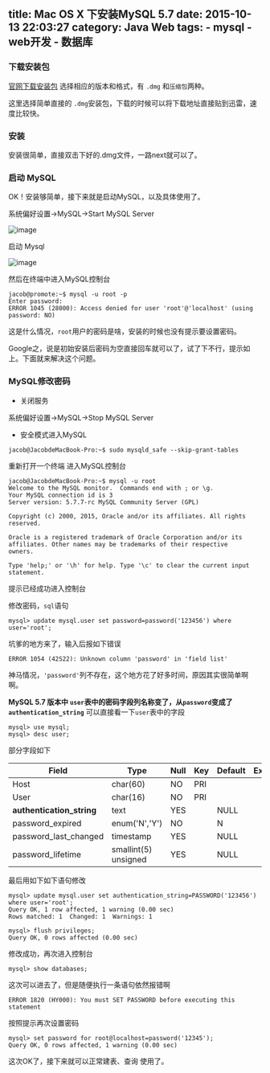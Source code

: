 title: Mac OS X 下安装MySQL 5.7
date: 2015-10-13 22:03:27
category: Java Web
tags: 
	- mysql
	- web开发
	- 数据库
---



### 下载安装包
[官网下载安装包](http://downloads.mysql.com/archives/community/) 选择相应的版本和格式，有 `.dmg` 和`压缩包`两种。

这里选择简单直接的 `.dmg`安装包，下载的时候可以将下载地址直接贴到迅雷，速度比较快。
<!--more-->
### 安装
安装很简单，直接双击下好的.dmg文件，一路next就可以了。
### 启动 MySQL
OK！安装够简单，接下来就是启动MySQL，以及具体使用了。

系统偏好设置->MySQL->Start MySQL Server

![image](http://7xngxf.com1.z0.glb.clouddn.com/mysql-01.jpg)

启动 Mysql

![image](http://7xngxf.com1.z0.glb.clouddn.com/mysql-02.png)

然后在终端中进入MySQL控制台

~~~
jacob@promote:~$ mysql -u root -p
Enter password:
ERROR 1045 (28000): Access denied for user 'root'@'localhost' (using password: NO)
~~~
这是什么情况，`root`用户的密码是啥，安装的时候也没有提示要设置密码。

Google之，说是初始安装后密码为空直接回车就可以了，试了下不行，提示如上。下面就来解决这个问题。
### MySQL修改密码
* 关闭服务

系统偏好设置->MySQL->Stop MySQL Server

- 安全模式进入MySQL

~~~
jacob@JacobdeMacBook-Pro:~$ sudo mysqld_safe --skip-grant-tables
~~~

重新打开一个终端 进入MySQL控制台

~~~
jacob@JacobdeMacBook-Pro:~$ mysql -u root
Welcome to the MySQL monitor.  Commands end with ; or \g.
Your MySQL connection id is 3
Server version: 5.7.7-rc MySQL Community Server (GPL)

Copyright (c) 2000, 2015, Oracle and/or its affiliates. All rights reserved.

Oracle is a registered trademark of Oracle Corporation and/or its
affiliates. Other names may be trademarks of their respective
owners.

Type 'help;' or '\h' for help. Type '\c' to clear the current input statement.
~~~
提示已经成功进入控制台

修改密码，`sql`语句

~~~
mysql> update mysql.user set password=password('123456') where user='root';
~~~
坑爹的地方来了，输入后报如下错误

~~~
ERROR 1054 (42S22): Unknown column 'password' in 'field list'
~~~
神马情况，`'password'`列不存在，这个地方花了好多时间，原因其实很简单啊啊。

**MySQL 5.7 版本中 `user`表中的密码字段列名称变了，从`password`变成了`authentication_string`**
可以直接看一下`user`表中的字段

~~~
mysql> use mysql;
mysql> desc user;
~~~
部分字段如下

Field | Type | Null | Key | Default | Extra 
------| -----| -----| ----| --------| ------
Host                   | char(60)             | NO   | PRI |      | 
User                   | char(16)             | NO   | PRI |      |                  
**authentication_string**  | text                 | YES  |     | NULL |                  
password_expired       | enum('N','Y')        | NO   |     | N    |              
password_last_changed  | timestamp            | YES  |     | NULL |                   
password_lifetime      | smallint(5) unsigned | YES  |     | NULL | 

最后用如下如下语句修改              

~~~
mysql> update mysql.user set authentication_string=PASSWORD('123456') where user='root';
Query OK, 1 row affected, 1 warning (0.00 sec)
Rows matched: 1  Changed: 1  Warnings: 1

mysql> flush privileges;
Query OK, 0 rows affected (0.00 sec)
~~~

修改成功，再次进入控制台

~~~
mysql> show databases;
~~~
这次可以进去了，但是随便执行一条语句依然报错啊

~~~
ERROR 1820 (HY000): You must SET PASSWORD before executing this statement
~~~
按照提示再次设置密码

~~~
mysql> set password for root@localhost=password('12345');
Query OK, 0 rows affected, 1 warning (0.00 sec)
~~~

这次OK了，接下来就可以正常建表、查询 使用了。